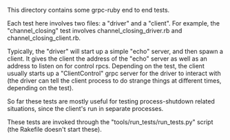 This directory contains some grpc-ruby end to end tests.

Each test here involves two files: a "driver" and a "client". For example,
the "channel_closing" test involves channel_closing_driver.rb
and channel_closing_client.rb.

Typically, the "driver" will start up a simple "echo" server, and then
spawn a client. It gives the client the address of the "echo" server as
well as an address to listen on for control rpcs. Depending on the test, the
client usually starts up a "ClientControl" grpc server for the driver to
interact with (the driver can tell the client process to do strange things at
different times, depending on the test).

So far these tests are mostly useful for testing process-shutdown related
situations, since the client's run in separate processes.

These tests are invoked through the "tools/run_tests/run_tests.py" script (the
Rakefile doesn't start these).
